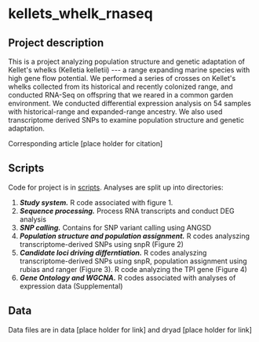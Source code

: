 # kellets_whelk_rnaseq

## Project description
This is a project analyzing population structure and genetic adaptation of Kellet's whelks (Kelletia kelletii)  --- a range expanding marine species with high gene flow potential. We performed a series of crosses on Kellet's whelks collected from its historical and recently colonized range, and conducted RNA-Seq on offspring that we reared in a common garden environment. We conducted differential expression analysis on 54 samples with historical-range and expanded-range ancestry. We also used transcriptome derived SNPs to examine population structure and genetic adaptation. 

Corresponding article [place holder for citation]

## Scripts
Code for project is in [scripts](https://github.com/ChristieLab/kellets_whelk_rnaseq/tree/main/scripts). Analyses are split up into directories: 
1. _**Study system.**_ R code associated with figure 1.
2. _**Sequence processing.**_ Process RNA transcripts and conduct DEG analysis
3. _**SNP calling.**_ Contains for SNP variant calling using ANGSD 
4. _**Population structure and population assignment.**_ R codes analyszing transcriptome-derived SNPs using snpR (Figure 2)
5. _**Candidate loci driving differntiation.**_  R codes analyszing transcriptome-derived SNPs using snpR, population assignment using rubias and ranger (Figure 3). R code analyzing the TPI gene (Figure 4)
6. _**Gene Ontology and WGCNA.**_ R codes associated with analyses of expression data (Supplemental)  
  

## Data
Data files are in data [place holder for link] and dryad [place holder for link] 
